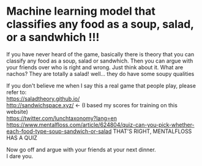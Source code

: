 # Machine learning model that classifies any food as a soup, salad, or a sandwhich !!!

If you have never heard of the game, basically there is theory that you can classify any food as a soup, salad or sandwhich. Then you can argue with your friends over who is right and wrong.
Just think about it. What are nachos? They are totally a salad! well... they do have some soupy qualities </br>

If you don't believe me when I say this a real game that people play, please refer to: </br>
https://saladtheory.github.io/ </br>
http://sandwichspace.xyz/  <- (I based my scores for training on this website) </br>
https://twitter.com/lunchtaxonomy?lang=en </br>
https://www.mentalfloss.com/article/624804/quiz-can-you-pick-whether-each-food-type-soup-sandwich-or-salad  THAT'S RIGHT, MENTALFLOSS HAS A QUIZ </br>

Now go off and argue with your friends at your next dinner. </br>
I dare you.
